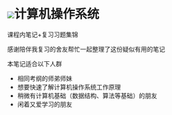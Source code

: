 # ![](https://www.kernel.org/theme/images/logos/tux.png)计算机操作系统

课程内笔记+复习习题集锦

感谢陪伴我复习的舍友帮忙一起整理了这份疑似有用的笔记

本笔记适合以下人群

* 相同考纲的师弟师妹
* 想要快速了解计算机操作系统工作原理
* 稍微有计算机基础（数据结构、算法等基础）的朋友
* 闲着又爱学习的朋友



